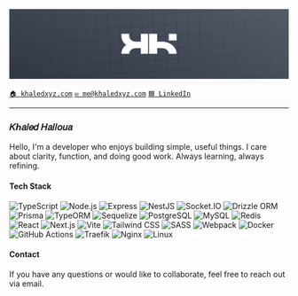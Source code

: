 <img src="./assets/hero-2.jpeg"/>

[`🏠 khaledxyz.com`](https://khaledxyz.com)
[`✉️ me@khaledxyz.com`](mailto:me@khaledxyz.com)
[`🟦 LinkedIn`](https://linkedin.com/in/khaledxyz/)

---
### 𝛫ℎ𝑎𝑙𝑒𝑑 𝛨𝑎𝑙𝑙𝘰𝑢𝑎
Hello, I'm a developer who enjoys building simple, useful things. I care about clarity, function, and doing good work. Always learning, always refining.

#### Tech Stack
![TypeScript](https://img.shields.io/badge/typescript-8A2BE2)
![Node.js](https://img.shields.io/badge/node-3C873A)
![Express](https://img.shields.io/badge/express-000000)
![NestJS](https://img.shields.io/badge/nest-E0234E)
![Socket.IO](https://img.shields.io/badge/socket.io-010101)
![Drizzle ORM](https://img.shields.io/badge/drizzle-89D4CF)
![Prisma](https://img.shields.io/badge/prisma-2D3748)
![TypeORM](https://img.shields.io/badge/typeorm-BF360C)
![Sequelize](https://img.shields.io/badge/sequelize-399AF3)
![PostgreSQL](https://img.shields.io/badge/postgres-336791)
![MySQL](https://img.shields.io/badge/mysql-00758F)
![Redis](https://img.shields.io/badge/redis-DC382D)
![React](https://img.shields.io/badge/react-61DAFB)
![Next.js](https://img.shields.io/badge/next-000000)
![Vite](https://img.shields.io/badge/vite-646CFF)
![Tailwind CSS](https://img.shields.io/badge/tailwind-38B2AC)
![SASS](https://img.shields.io/badge/sass-CD6799)
![Webpack](https://img.shields.io/badge/webpack-8DD6F9)
![Docker](https://img.shields.io/badge/docker-2496ED)
![GitHub Actions](https://img.shields.io/badge/github--actions-2088FF)
![Traefik](https://img.shields.io/badge/traefik-24A1C1)
![Nginx](https://img.shields.io/badge/nginx-009639)
![Linux](https://img.shields.io/badge/linux-FCC624)

#### Contact
If you have any questions or would like to collaborate, feel free to reach out via email.
